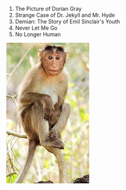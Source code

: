 1. The Picture of Dorian Gray
2. Strange Case of Dr. Jekyll and Mr. Hyde
3. Demian: The Story of Emil Sinclair's Youth
4. Never Let Me Go
5. No Longer Human

![Monkey](/imgs/monkey.jpeg)